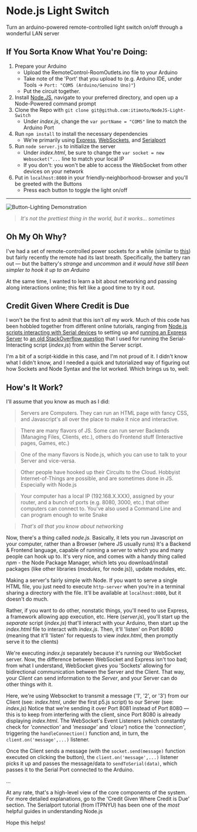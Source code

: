 # Node.js Light Switch
Turn an arduino-powered remote-controlled light switch on/off through a wonderful LAN server

## If You Sorta Know What You're Doing:
1. Prepare your Arduino
   - Upload the RemoteControl-RoomOutlets.ino file to your Arduino
   - Take note of the 'Port' that you upload to (e.g. Arduino IDE, under Tools -> `Port: "COM5 (Arduino/Genuino Uno)"`)
   - Put the circuit together.
2. Install [Node.JS](https://nodejs.org/en/download/), navigate to your preferred directory, and open up a Node-Powered command prompt
3. Clone the Repo with `git clone git@github.com:itimoto/NodeJS-Light-Switch`
   - Under *index.js*, change the `var portName = "COM5"` line to match the Arduino Port
4. Run `npm install` to install the necessary dependencies
   - We're primarily using [Express](https://github.com/expressjs/express), [WebSockets](https://github.com/websockets/ws), and [Serialport](https://github.com/serialport/node-serialport)
5. Run `node server.js` to initialize the server
   - Under *index.html*, be sure to change the `var socket = new Websocket("...` line to match your local IP
   - If you don't: you won't be able to access the WebSocket from other devices on your network
6. Put in `localhost:8080` in your friendly-neighborhood-browser and you'll be greeted with the Buttons
   - Press each button to toggle the light on/off

---
![Button-Lighting Demonstration](https://github.com/Itimoto/NodeJS-Light-Switch/blob/master/Misc.%20Files/IoT-demo.gif)
>*It's not the prettiest thing in the world, but it works... sometimes*

## Oh My Oh Why?
I've had a set of remote-controlled power sockets for a while (similar to [this](https://www.amazon.com/Beastron-Remote-Control-Electrical-Outlet/dp/B074CRGFPZ)) but fairly recently the remote had its last breath. Specifically, the battery ran out — but the battery's *strange* and *uncommon* and *it would have still been simpler to hook it up to an Arduino*

At the same time, I wanted to learn a bit about networking and passing along interactions online; this felt like a good time to try it out.

## Credit Given Where Credit is Due
I won't be the first to admit that this isn't *all* my work. Much of this code has been hobbled together from different online tutorials, ranging from [Node.js scripts interacting with Serial devices](https://itp.nyu.edu/physcomp/labs/labs-serial-communication/lab-serial-communication-with-node-js/) to setting up and [running an Express Server](https://gist.github.com/aerrity/fd393e5511106420fba0c9602cc05d35) to [an old StackOverflow question](https://stackoverflow.com/questions/22646996/how-do-i-run-a-node-js-script-from-within-another-node-js-script) that I used for running the Serial-Interacting script (*index.js*) from within the Server script.

I'm a bit of a script-kiddie in this case, and I'm not proud of it. I didn't know what I didn't know, and I needed a quick and tutorialized way of figuring out how Sockets and Node Syntax and the lot worked. Which brings us to, well:

## How's It Work?
I'll assume that you know as much as I did:
> Servers are Computers. They can run an HTML page with fancy CSS, and Javascript's all over the place to make it nice and interactive.

> There are many flavors of JS. Some can run server Backends (Managing Files, Clients, etc.), others do Frontend stuff (Interactive pages, Games, etc.)

> One of the many flavors is Node.js, which you can use to talk to your Server and vice-versa.

> Other people have hooked up their Circuits to the Cloud. Hobbyist Internet-of-Things are possible, and are sometimes done in JS. Especially with Node.js

> Your computer has a local IP (192.168.X.XXX), assigned by your router, and a bunch of ports (e.g. 8080, 3000, etc.) that other computers can connect to. You've also used a Command Line and can program enough to write Snake 

> *That's all that you know about networking*

Now, there's a thing called *node.js.* Basically, it lets you run Javascript *on* your computer, rather than a Browser (where JS usually runs) It's a Backend & Frontend language, capable of running a server to which you and many people can hook up to. It's very nice, and comes with a handy thing called *npm* - the Node Package Manager, which lets you download/install packages (like other libraries (*modules*, for node.js)), update modules, etc. 

Making a server's fairly simple with Node. If you want to serve a single HTML file, you just need to execute `http-server` when you're in a terminal sharing a directory with the file. It'll be available at `localhost:8080`, but it doesn't do much.

Rather, if you want to do other, nonstatic things, you'll need to use Express, a framework allowing app execution, etc. Here (*server.js*), you'll start up the *separate* script (*index.js*) that'll interact with your Arduino, then start up the *index.html* file to interact with *index.js*. Then, it'll 'listen' on Port 8080 (meaning that it'll 'listen' for requests to view *index.html*, then promptly serve it to the clients)

We're executing *index.js* separately because it's running our WebSocket server. Now, the difference between WebSocket and Express isn't too bad; from what I understand, WebSocket gives you 'Sockets' allowing for bidirectional communication between the Server and the Client. That way, your *Client* can send information to the *Server*, and your Server can do other things with it.

Here, we're using Websocket to transmit a message ('1', '2', or '3') from our Client (see: *index.html*, under the first p5.js script) to our Server (see: *index.js*) Notice that we're sending it over Port 8081 instead of Port 8080 — this is to keep from interfering with the client, since Port 8080 is already displaying *index.html*. The WebSocket's Event Listeners (which constantly check for *'connection'* and *'message'* and *'close'*) notice the *'connection'*, triggering the `handleConnection()` function and, in turn, the `client.on('message',...)` listener.

Once the Client sends a message (with the `socket.send(message)` function executed on clicking the button), the `client.on('message',...)` listener picks it up and passes the message/data to `sendToSerial(data)`, which passes it to the Serial Port connected to the Arduino.

...

At any rate, that's a high-level view of the core components of the system. For more detailed explanations, go to the 'Credit Given Where Credit is Due' section. The Serialport tutorial (from ITPNYU) has been one of the *most* helpful guides in understanding Node.js

Hope this helps!







